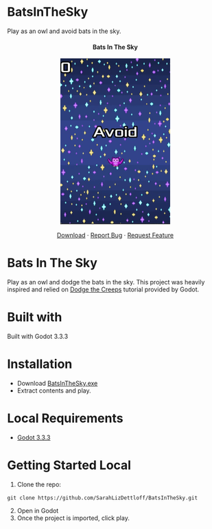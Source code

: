 # BatsInTheSky
Play as an owl and avoid bats in the sky. 

<p align="center">

  <h4 align="center">Bats In The Sky</h4>
  <p align="center">
  <img src="https://raw.githubusercontent.com/SarahLizDettloff/BatsInTheSky/main/BatsIntheSkyPreview.gif" alt="Bats in the sky Preview Gif" />
</p>
  <p align="center">
    <a href="https://raw.githubusercontent.com/SarahLizDettloff/BatsInTheSky/blob/main/BatsInTheSky.zip">Download</a>
    ·
    <a href="https://github.com/sarahlizdettloff/BatsInTheSky/issues">Report Bug</a>
    ·
    <a href="https://github.com/sarahlizdettloff/BatsInTheSky/issues">Request Feature</a>
  </p>
</p>

# Bats In The Sky
Play as an owl and dodge the bats in the sky. This project was heavily inspired and relied on [Dodge the Creeps](https://docs.godotengine.org/en/stable/getting_started/step_by_step/your_first_game.html) tutorial provided by Godot.


# Built with
Built with Godot 3.3.3

# Installation 
- Download [BatsInTheSky.exe](https://raw.githubusercontent.com/SarahLizDettloff/BatsInTheSky/blob/main/BatsInTheSky.zip)
- Extract contents and play.

# Local Requirements
- [Godot 3.3.3](https://godotengine.org/download/windows)

# Getting Started Local
1. Clone the repo:
```
git clone https://github.com/SarahLizDettloff/BatsInTheSky.git
```
2. Open in Godot
3. Once the project is imported, click play. 

